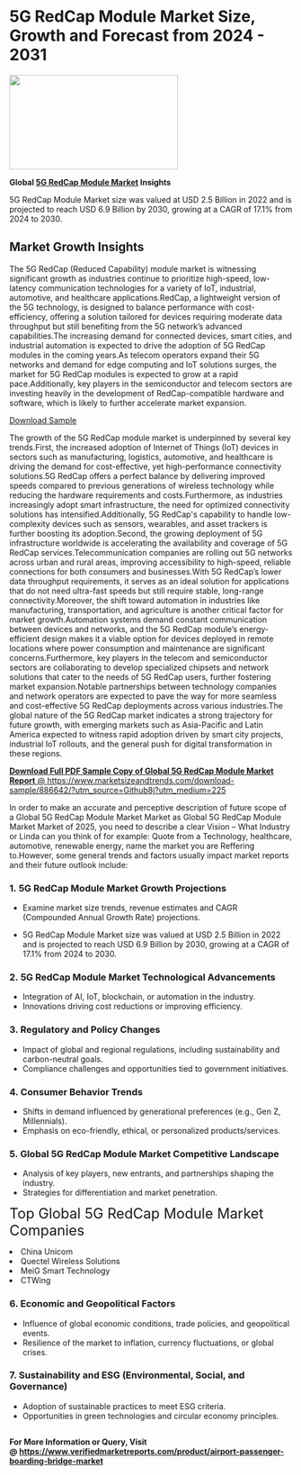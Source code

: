<H1>5G RedCap Module Market Size, Growth and Forecast from 2024 - 2031</H1><img class="aligncenter size-medium wp-image-584254" src="https://thirdeyenews.in/wp-content/uploads/2024/09/Global-Market-Research-300x168.jpeg" alt="" width="300" height="168" /><p><strong>Global&nbsp;<a href="https://www.marketsizeandtrends.com/download-sample/886642/?utm_source=Github8j?utm_medium=225">5G RedCap Module Market</a> Insights</strong></p><p>5G RedCap Module Market size was valued at USD 2.5 Billion in 2022 and is projected to reach USD 6.9 Billion by 2030, growing at a CAGR of 17.1% from 2024 to 2030.</p><p><h2>Market Growth Insights</h2> <p>The 5G RedCap (Reduced Capability) module market is witnessing significant growth as industries continue to prioritize high-speed, low-latency communication technologies for a variety of IoT, industrial, automotive, and healthcare applications.RedCap, a lightweight version of the 5G technology, is designed to balance performance with cost-efficiency, offering a solution tailored for devices requiring moderate data throughput but still benefiting from the 5G network’s advanced capabilities.The increasing demand for connected devices, smart cities, and industrial automation is expected to drive the adoption of 5G RedCap modules in the coming years.As telecom operators expand their 5G networks and demand for edge computing and IoT solutions surges, the market for 5G RedCap modules is expected to grow at a rapid pace.Additionally, key players in the semiconductor and telecom sectors are investing heavily in the development of RedCap-compatible hardware and software, which is likely to further accelerate market expansion.</p> <p><a href="#">Download Sample</a></p> <p>The growth of the 5G RedCap module market is underpinned by several key trends.First, the increased adoption of Internet of Things (IoT) devices in sectors such as manufacturing, logistics, automotive, and healthcare is driving the demand for cost-effective, yet high-performance connectivity solutions.5G RedCap offers a perfect balance by delivering improved speeds compared to previous generations of wireless technology while reducing the hardware requirements and costs.Furthermore, as industries increasingly adopt smart infrastructure, the need for optimized connectivity solutions has intensified.Additionally, 5G RedCap's capability to handle low-complexity devices such as sensors, wearables, and asset trackers is further boosting its adoption.Second, the growing deployment of 5G infrastructure worldwide is accelerating the availability and coverage of 5G RedCap services.Telecommunication companies are rolling out 5G networks across urban and rural areas, improving accessibility to high-speed, reliable connections for both consumers and businesses.With 5G RedCap’s lower data throughput requirements, it serves as an ideal solution for applications that do not need ultra-fast speeds but still require stable, long-range connectivity.Moreover, the shift toward automation in industries like manufacturing, transportation, and agriculture is another critical factor for market growth.Automation systems demand constant communication between devices and networks, and the 5G RedCap module’s energy-efficient design makes it a viable option for devices deployed in remote locations where power consumption and maintenance are significant concerns.Furthermore, key players in the telecom and semiconductor sectors are collaborating to develop specialized chipsets and network solutions that cater to the needs of 5G RedCap users, further fostering market expansion.Notable partnerships between technology companies and network operators are expected to pave the way for more seamless and cost-effective 5G RedCap deployments across various industries.The global nature of the 5G RedCap market indicates a strong trajectory for future growth, with emerging markets such as Asia-Pacific and Latin America expected to witness rapid adoption driven by smart city projects, industrial IoT rollouts, and the general push for digital transformation in these regions.<p><a href="#"></p><p><span class=""><strong>Download Full PDF Sample Copy of Global 5G RedCap Module Market Report</strong> @ <a href="https://www.marketsizeandtrends.com/download-sample/886642/?utm_source=Github8j?utm_medium=225" target="_blank">https://www.marketsizeandtrends.com/download-sample/886642/?utm_source=Github8j?utm_medium=225</a></span></p><p>In order to make an accurate and perceptive description of future scope of a Global&nbsp;5G RedCap Module Market Market as Global&nbsp;5G RedCap Module Market Market of 2025, you need to describe a clear Vision &ndash; What Industry or Linda can you think of for example: Quote from a Technology, healthcare, automotive, renewable energy, name the market you are Reffering to.However, some general trends and factors usually impact market reports and their future outlook include:</p><h3>1.&nbsp;<strong>5G RedCap Module Market Growth Projections</strong></h3><ul><li>Examine market size trends, revenue estimates and CAGR (Compounded Annual Growth Rate) projections.</li><li><p>5G RedCap Module Market size was valued at USD 2.5 Billion in 2022 and is projected to reach USD 6.9 Billion by 2030, growing at a CAGR of 17.1% from 2024 to 2030.</p></li></ul><h3>2.&nbsp;<strong>5G RedCap Module Market Technological Advancements</strong></h3><ul><li>Integration of AI, IoT, blockchain, or automation in the industry.</li><li>Innovations driving cost reductions or improving efficiency.</li></ul><h3>3.&nbsp;<strong>Regulatory and Policy Changes</strong></h3><ul><li>Impact of global and regional regulations, including sustainability and carbon-neutral goals.</li><li>Compliance challenges and opportunities tied to government initiatives.</li></ul><h3>4.&nbsp;<strong>Consumer Behavior Trends</strong></h3><ul><li>Shifts in demand influenced by generational preferences (e.g., Gen Z, Millennials).</li><li>Emphasis on eco-friendly, ethical, or personalized products/services.</li></ul><h3>5.&nbsp;<strong>Global 5G RedCap Module Market Competitive Landscape</strong></h3><ul><li>Analysis of key players, new entrants, and partnerships shaping the industry.</li><li>Strategies for differentiation and market penetration.</li></ul><p data-pm-slice="1 1 []"><span style="color: inherit; font-family: inherit; font-size: 25px;">Top Global 5G RedCap Module Market Companies</span></p><div class="" data-test-id=""><p><li>China Unicom</li><li> Quectel Wireless Solutions</li><li> MeiG Smart Technology</li><li> CTWing</li></p></div><h3>6.&nbsp;<strong>Economic and Geopolitical Factors</strong></h3><ul><li>Influence of global economic conditions, trade policies, and geopolitical events.</li><li>Resilience of the market to inflation, currency fluctuations, or global crises.</li></ul><h3>7.&nbsp;<strong>Sustainability and ESG (Environmental, Social, and Governance)</strong></h3><ul><li>Adoption of sustainable practices to meet ESG criteria.</li><li>Opportunities in green technologies and circular economy principles.</li></ul><h2><strong style="font-size: 14px;">For More Information or Query, Visit @&nbsp;</strong><a style="background-color: #ffffff; font-size: 14px;" href="https://www.marketsizeandtrends.com/report/5g-redcap-module-market/" target="_blank">https://www.verifiedmarketreports.com/product/airport-passenger-boarding-bridge-market</a></h2>